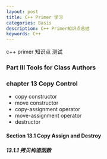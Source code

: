 ```yaml
---
layout: post
title: C++ Primer 学习
categories: Basis
description: C++ Primer知识点总结
keywords: C++
---
```



c++ primer 知识点
测试


### Part III Tools for Class Authors

### chapter 13 Copy Control

- copy constructor
- move constructor
- copy-assignment operator
- move-assignment operator
- destructor

#### Section 13.1 Copy Assign and Destroy

##### 13.1.1 拷贝构造函数

